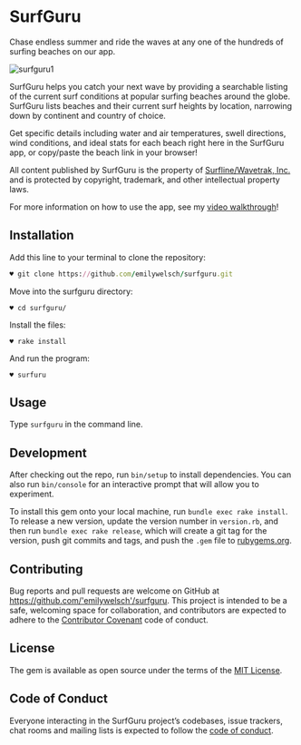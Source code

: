 # SurfGuru

Chase endless summer and ride the waves at any one of the hundreds of surfing beaches on our app.

![surfguru1](https://user-images.githubusercontent.com/35111598/42729387-9e71490e-87a4-11e8-8d30-3250083e5b62.jpg)

SurfGuru helps you catch your next wave by providing a searchable listing of the current surf conditions at popular surfing beaches around the globe. SurfGuru lists beaches and their current surf heights by location, narrowing down by continent and country of choice. 

Get specific details including water and air temperatures, swell directions, wind conditions, and ideal stats for each beach right here in the SurfGuru app, or copy/paste the beach link in your browser!

All content published by SurfGuru is the property of [Surfline/Wavetrak, Inc.](https://www.surfline.com/) and is protected by copyright, trademark, and other intellectual property laws.

For more information on how to use the app, see my [video walkthrough](https://youtu.be/LVinCJ2QzOM)!

## Installation

Add this line to your terminal to clone the repository:

```ruby
♥ git clone https://github.com/emilywelsch/surfguru.git
```

Move into the surfguru directory:

    ♥ cd surfguru/

Install the files:

    ♥ rake install
    
And run the program:

    ♥ surfuru
    

## Usage

Type `surfguru` in the command line.

## Development

After checking out the repo, run `bin/setup` to install dependencies. You can also run `bin/console` for an interactive prompt that will allow you to experiment.

To install this gem onto your local machine, run `bundle exec rake install`. To release a new version, update the version number in `version.rb`, and then run `bundle exec rake release`, which will create a git tag for the version, push git commits and tags, and push the `.gem` file to [rubygems.org](https://rubygems.org).

## Contributing

Bug reports and pull requests are welcome on GitHub at https://github.com/'emilywelsch'/surfguru. This project is intended to be a safe, welcoming space for collaboration, and contributors are expected to adhere to the [Contributor Covenant](http://contributor-covenant.org) code of conduct.

## License

The gem is available as open source under the terms of the [MIT License](https://opensource.org/licenses/MIT).

## Code of Conduct

Everyone interacting in the SurfGuru project’s codebases, issue trackers, chat rooms and mailing lists is expected to follow the [code of conduct](https://github.com/'emilywelsch'/surfguru/blob/master/CODE_OF_CONDUCT.md).
